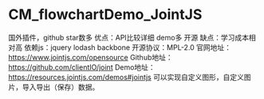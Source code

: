 # CM_flowchartDemo_JointJS
国外插件，github star数多
优点：API比较详细 demo多 开源
缺点：学习成本相对高
依赖js：jquery lodash backbone
开源协议：MPL-2.0
官网地址：https://www.jointjs.com/opensource
Github地址：https://github.com/clientIO/joint
Demo地址：https://resources.jointjs.com/demos#jointjs
可以实现自定义图形，自定义图片，导入导出（保存）数据。

